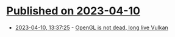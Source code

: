 # [Published on 2023-04-10](index.md)

* [2023-04-10, 13:37:25](https://lobste.rs/s/ypip1t/opengl_is_not_dead_long_live_vulkan) - [OpenGL is not dead, long live Vulkan](https://accidentalastro.com/2023/04/opengl-is-not-dead-long-live-vulkan/)

